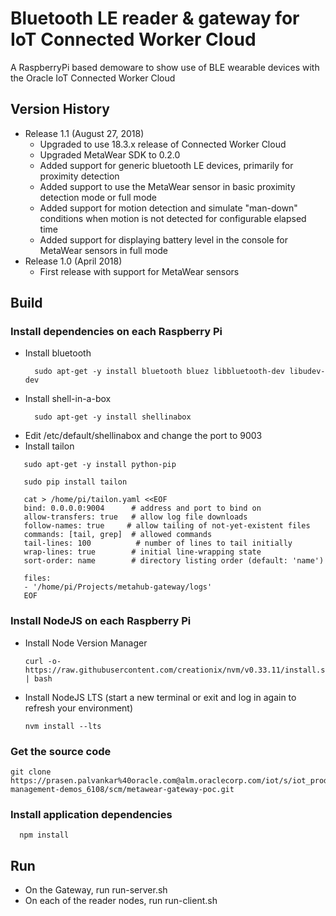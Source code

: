 # Bluetooth LE reader & gateway for IoT Connected Worker Cloud

A RaspberryPi based demoware to show use of BLE wearable devices with the Oracle IoT Connected Worker Cloud

## Version History
- Release 1.1 (August 27, 2018)
    - Upgraded to use 18.3.x release of Connected Worker Cloud
    - Upgraded MetaWear SDK to 0.2.0
    - Added support for generic bluetooth LE devices, primarily for proximity detection
    - Added support to use the MetaWear sensor in basic proximity detection mode or full mode
    - Added support for motion detection and simulate "man-down" conditions when motion is not detected for configurable elapsed time
    - Added support for displaying battery level in the console for MetaWear sensors in full mode
- Release 1.0 (April 2018)
    - First release with support for MetaWear sensors
  

## Build
### Install dependencies on each Raspberry Pi
- Install bluetooth 
  ```shell
    sudo apt-get -y install bluetooth bluez libbluetooth-dev libudev-dev
  ```
- Install shell-in-a-box
  ```shell
    sudo apt-get -y install shellinabox
  ```
- Edit /etc/default/shellinabox and change the port to 9003
- Install tailon
 ```shell
    sudo apt-get -y install python-pip
    
    sudo pip install tailon
    
    cat > /home/pi/tailon.yaml <<EOF
    bind: 0.0.0.0:9004      # address and port to bind on
    allow-transfers: true   # allow log file downloads
    follow-names: true     # allow tailing of not-yet-existent files
    commands: [tail, grep]  # allowed commands
    tail-lines: 100          # number of lines to tail initially
    wrap-lines: true        # initial line-wrapping state
    sort-order: name        # directory listing order (default: 'name')

    files:
    - '/home/pi/Projects/metahub-gateway/logs'
    EOF
 ```
### Install NodeJS on each Raspberry Pi
- Install Node Version Manager
  ```
  curl -o- https://raw.githubusercontent.com/creationix/nvm/v0.33.11/install.sh | bash
  ```
- Install NodeJS LTS (start a new terminal or exit and log in again to refresh your environment)
  ```
  nvm install --lts
  ```
### Get the source code
```
git clone https://prasen.palvankar%40oracle.com@alm.oraclecorp.com/iot/s/iot_product-management-demos_6108/scm/metawear-gateway-poc.git
```
### Install application dependencies
```
  npm install
```
 ## Run
 - On the Gateway, run run-server.sh
 - On each of the reader nodes, run run-client.sh
